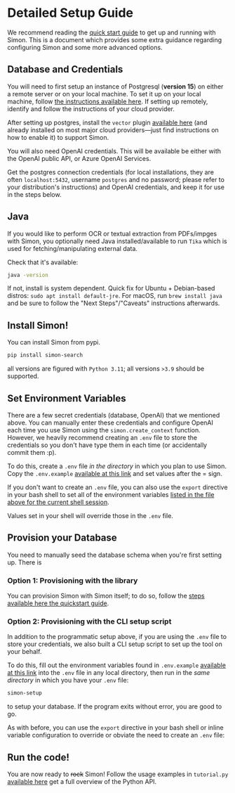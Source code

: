 # Detailed Setup Guide
We recommend reading the [quick start guide](../start.md) to get up and running with Simon. This is a document which provides some extra guidance regarding configuring Simon and some more advanced options.

## Database and Credentials
You will need to first setup an instance of Postgresql (**version 15**) on either a remote server or on your local machine. To set it up on your local machine, follow [the instructions available here](https://www.postgresql.org/download/). If setting up remotely, identify and follow the instructions of your cloud provider.

After setting up postgres, install the `vector` plugin [available here](https://github.com/pgvector/pgvector) (and already installed on most major cloud providers—just find instructions on how to enable it) to support Simon. 

You will also need OpenAI credentials. This will be available be either with the OpenAI public API, or Azure OpenAI Services.

Get the postgres connection credentials (for local installations, they are often `localhost:5432`, username `postgres` and no password; please refer to your distribution's instructions) and OpenAI credentials, and keep it for use in the steps below. 

## Java
If you would like to perform OCR or textual extraction from PDFs/impges with Simon, you optionally need Java installed/available to run `Tika` which is used for fetching/manipulating external data.

Check that it's available:

```bash
java -version
```

If not, install is system dependent. Quick fix for Ubuntu + Debian-based distros: `sudo apt install default-jre`. For macOS, run `brew install java` and be sure to follow the "Next Steps"/"Caveats" instructions afterwards.

## Install Simon!
You can install Simon from pypi.

```bash
pip install simon-search
```

all versions are figured with `Python 3.11`; all versions `>3.9` should be supported.

## Set Environment Variables
There are a few secret credentials (database, OpenAI) that we mentioned above. You can manually enter these credentials and configure OpenAI each time you use Simon using the `simon.create_context` function. However, we heavily recommend creating an `.env` file to store the credentials so you don't have type them in each time (or accidentally commit them :p).

To do this, create a `.env` file *in the directory* in which you plan to use Simon. Copy the `.env.example` [available at this link](https://github.com/Shabang-Systems/simon/blob/main/.env.example) and set values after the = sign.

If you don't want to create an `.env` file, you can also use the `export` directive in your bash shell to set all of the environment variables [listed in the file above for the current shell session](https://github.com/Shabang-Systems/simon/blob/main/.env.example).

Values set in your shell will override those in the `.env` file.

## Provision your Database

You need to manually seed the database schema when you're first setting up. There is

### Option 1: Provisioning with the library
You can provision Simon with Simon itself; to do so, follow the [steps available here the quickstart guide](../start.md/#connect-to-database).

### Option 2: Provisioning with the CLI setup script
In addition to the programmatic setup above, if you are using the `.env` file to store your credentials, we also built a CLI setup script to set up the tool on your behalf.

To do this, fill out the environment variables found in `.env.example` [available at this link](https://github.com/Shabang-Systems/simon/blob/main/.env.example) into the `.env` file in any local directory, then run in the *same directory* in which you have your `.env` file:

```bash
simon-setup
```

to setup your database. If the program exits without error, you are good to go.

As with before, you can use the `export` directive in your bash shell or inline variable configuration to override or obviate the need to create an `.env` file:


## Run the code!

You are now ready to ~~rock~~ Simon! Follow the usage examples in `tutorial.py` [available here](https://github.com/Shabang-Systems/simon/blob/main/tutorial.py) get a full overview of the Python API.
